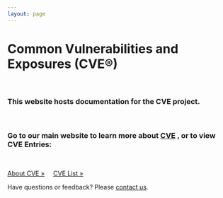 ```yaml
---
layout: page
---
```


<h1 class="site-title">Common Vulnerabilities and Exposures (CVE®)</h1>
<br>
<div class="jumbotron">
  <h3>This website hosts documentation for the CVE project.</h3>
  <br>
  <h3>Go to our main website to learn more about <a href="https://cve.mitre.org/">CVE</a> , or to view CVE Entries:</h3>
  <br>
  <p><a class="btn btn-primary btn-lg" role="button" href="https://cve.mitre.org/about/index.html">About CVE »</a> &nbsp; &nbsp;     
  <a class="btn btn-primary btn-lg" role="button" href="https://cve.mitre.org/cve/">CVE List »</a></p>
</div>

<p class="lead text-center">Have questions or feedback? Please <a href="https://cve.mitre.org/about/contactus.html">contact us</a>.</p>
